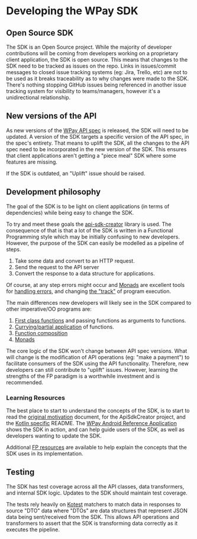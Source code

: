 # Developing the WPay SDK

## Open Source SDK

The SDK is an Open Source project. While the majority of developer contributions will be coming from developers working
on a proprietary client application, the SDK is open source. This means that changes to the SDK need to be tracked as
issues on the repo. Links in issues/commit messages to closed issue tracking systems (eg: Jira, Trello, etc) are not
to be used as it breaks traceability as to why changes were made to the SDK. There's nothing stopping GitHub issues being
referenced in another issue tracking system for visibility to teams/managers, however it's a unidirectional relationship.

## New versions of the API

As new versions of the [WPay API spec](https://github.com/w-pay/oas-wpay) is released, the SDK will need to be updated.
A version of the SDK targets a specific version of the API spec, in the spec's entirety. That means to uplift the SDK,
all the changes to the API spec need to be incorporated in the new version of the SDK. This ensures that client
applications aren't getting a "piece meal" SDK where some features are missing.

If the SDK is outdated, an "Uplift" issue should be raised.

## Development philosophy

The goal of the SDK is to be light on client applications (in terms of dependencies) while being easy to change the
SDK.

To try and meet these goals the [api-sdk-creator](https://github.com/RedCrewOS/api-sdk-creator-mpp) library is used.
The consequence of that is that a lot of the SDK is written in a Functional Programming style which may be initially
confusing to new developers. However, the purpose of the SDK can easily be modelled as a pipeline of steps.

1. Take some data and convert to an HTTP request.
2. Send the request to the API server
3. Convert the response to a data structure for applications.

Of course, at any step errors might occur and [Monads](https://arrow-kt.io/docs/patterns/monads/) are excellent tools for [handling errors](https://arrow-kt.io/docs/patterns/error_handling/), and changing [the "track"](https://fsharpforfunandprofit.com/rop/) of program execution.

The main differences new developers will likely see in the SDK compared to other imperative/OO programs are:

1. [First class functions](https://mostly-adequate.gitbook.io/mostly-adequate-guide/ch02) and passing functions as arguments to functions.
2. [Currying/partial application](https://mostly-adequate.gitbook.io/mostly-adequate-guide/ch04) of functions.
3. [Function composition](https://mostly-adequate.gitbook.io/mostly-adequate-guide/ch05)
4. [Monads](https://mostly-adequate.gitbook.io/mostly-adequate-guide/ch09)

The core logic of the SDK won't change between API spec versions. What will change is the modification of API
operations (eg: "make a payment") to facilitate consumers of the SDK using the API functionality. Therefore, new
developers can still contribute to "uplift" issues. However, learning the strengths of the FP paradigm is a worthwhile
investment and is recommended.

### Learning Resources

The best place to start to understand the concepts of the SDK, is to start to read the [original motivation](https://github.com/RedCrewOS/api-sdk-creator-js/blob/main/http-api-client/docs/motivation.md) document,
for the ApiSdkCreator project, and the [Kotlin specific](https://github.com/RedCrewOS/api-sdk-creator-mpp/blob/main/http-api-client/README.md) README. 
The [WPay Android Reference Application](https://github.com/w-pay/sdk-reference-android) shows the SDK in action, and can
help guide users of the SDK, as well as developers wanting to update the SDK.

Additional [FP resources](https://github.com/RedCrewOS/api-sdk-creator-js/blob/main/http-api-client/docs/motivation.md#functional-programming-references) 
are available to help explain the concepts that the SDK uses in its implementation.

## Testing

The SDK has test coverage across all the API classes, data transformers, and internal SDK logic. Updates to the SDK
should maintain test coverage.

The tests rely heavily on [Kotest](https://kotest.io/) matchers to match data in responses to source "DTO" data where
"DTOs" are data structures that represent JSON data being sent/received from the SDK. This allows API operations and
transformers to assert that the SDK is transforming data correctly as it executes the pipeline.
